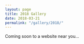 ```yaml
---
layout: page
title: 2018 Gallery
date: 2018-03-21
permalink: "/gallery/2018/"
---
```


Coming soon to a website near you...
